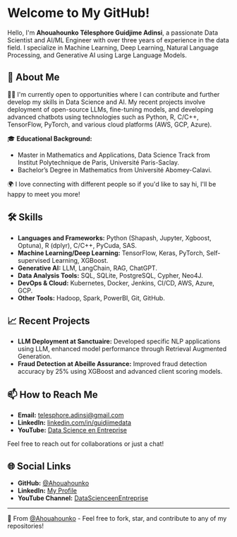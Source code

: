 # Welcome to My GitHub!

Hello, I'm **Ahouahounko Télesphore Guidjime Adinsi**, a passionate Data Scientist and AI/ML Engineer with over three years of experience in the data field. I specialize in Machine Learning, Deep Learning, Natural Language Processing, and Generative AI using Large Language Models.

## 🚀 About Me

👨‍💻 I'm currently open to opportunities where I can contribute and further develop my skills in Data Science and AI. My recent projects involve deployment of open-source LLMs, fine-tuning models, and developing advanced chatbots using technologies such as Python, R, C/C++, TensorFlow, PyTorch, and various cloud platforms (AWS, GCP, Azure).

🎓 **Educational Background:**
- Master in Mathematics and Applications, Data Science Track from Institut Polytechnique de Paris, Université Paris-Saclay.
- Bachelor’s Degree in Mathematics from Université Abomey-Calavi.

🌍 I love connecting with different people so if you'd like to say hi, I'll be happy to meet you more!

## 🛠️ Skills

- **Languages and Frameworks:** Python (Shapash, Jupyter, Xgboost, Optuna), R (dplyr), C/C++, PyCuda, SAS.
- **Machine Learning/Deep Learning:** TensorFlow, Keras, PyTorch, Self-supervised Learning, XGBoost.
- **Generative AI:** LLM, LangChain, RAG, ChatGPT.
- **Data Analysis Tools:** SQL, SQLite, PostgreSQL, Cypher, Neo4J.
- **DevOps & Cloud:** Kubernetes, Docker, Jenkins, CI/CD, AWS, Azure, GCP.
- **Other Tools:** Hadoop, Spark, PowerBI, Git, GitHub.

## 📈 Recent Projects

- **LLM Deployment at Sanctuaire:** Developed specific NLP applications using LLM, enhanced model performance through Retrieval Augmented Generation.
- **Fraud Detection at Abeille Assurance:** Improved fraud detection accuracy by 25% using XGBoost and advanced client scoring models.

## 📫 How to Reach Me

- **Email:** [telesphore.adinsi@gmail.com](mailto:telesphore.adinsi@gmail.com)
- **LinkedIn:** [linkedin.com/in/guidjimedata](https://www.linkedin.com/in/guidjimedata)
- **YouTube:** [Data Science en Entreprise](https://www.youtube.com/@DataScienceenEntreprise)

Feel free to reach out for collaborations or just a chat!

## 🌐 Social Links

- **GitHub:** [@Ahouahounko](https://github.com/Ahouahounko)
- **LinkedIn:** [My Profile](https://www.linkedin.com/in/guidjimedata)
- **YouTube Channel:** [DataScienceenEntreprise](https://www.youtube.com/@DataScienceenEntreprise)

---

🌟 From [@Ahouahounko](https://github.com/Ahouahounko) - Feel free to fork, star, and contribute to any of my repositories!
